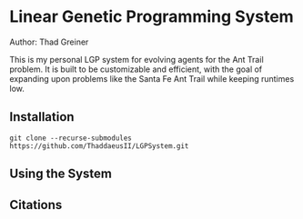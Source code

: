 # Linear Genetic Programming System

Author: Thad Greiner

This is my personal LGP system for evolving agents for the Ant Trail problem. It is built to be customizable and efficient, with the goal of expanding upon problems like the Santa Fe Ant Trail while keeping runtimes low.

## Installation

```
git clone --recurse-submodules https://github.com/ThaddaeusII/LGPSystem.git
```

## Using the System



## Citations


